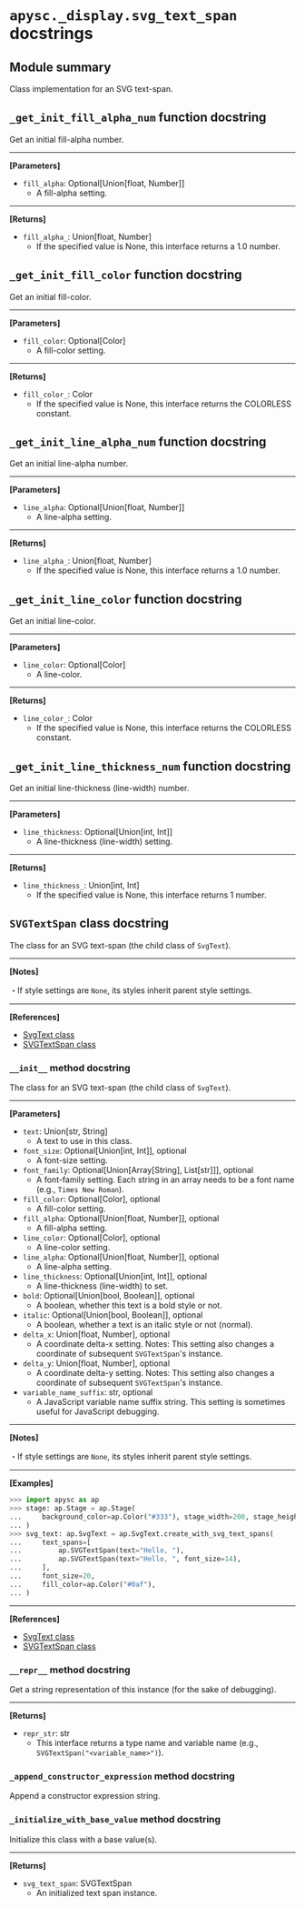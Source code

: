 # `apysc._display.svg_text_span` docstrings

## Module summary

Class implementation for an SVG text-span.

## `_get_init_fill_alpha_num` function docstring

Get an initial fill-alpha number.<hr>

**[Parameters]**

- `fill_alpha`: Optional[Union[float, Number]]
  - A fill-alpha setting.

<hr>

**[Returns]**

- `fill_alpha_`: Union[float, Number]
  - If the specified value is None, this interface returns a 1.0 number.

## `_get_init_fill_color` function docstring

Get an initial fill-color.<hr>

**[Parameters]**

- `fill_color`: Optional[Color]
  - A fill-color setting.

<hr>

**[Returns]**

- `fill_color_`: Color
  - If the specified value is None, this interface returns the COLORLESS constant.

## `_get_init_line_alpha_num` function docstring

Get an initial line-alpha number.<hr>

**[Parameters]**

- `line_alpha`: Optional[Union[float, Number]]
  - A line-alpha setting.

<hr>

**[Returns]**

- `line_alpha_`: Union[float, Number]
  - If the specified value is None, this interface returns a 1.0 number.

## `_get_init_line_color` function docstring

Get an initial line-color.<hr>

**[Parameters]**

- `line_color`: Optional[Color]
  - A line-color.

<hr>

**[Returns]**

- `line_color_`: Color
  - If the specified value is None, this interface returns the COLORLESS constant.

## `_get_init_line_thickness_num` function docstring

Get an initial line-thickness (line-width) number.<hr>

**[Parameters]**

- `line_thickness`: Optional[Union[int, Int]]
  - A line-thickness (line-width) setting.

<hr>

**[Returns]**

- `line_thickness_`: Union[int, Int]
  - If the specified value is None, this interface returns 1 number.

## `SVGTextSpan` class docstring

The class for an SVG text-span (the child class of `SvgText`).<hr>

**[Notes]**

 ・If style settings are `None`, its styles inherit parent style settings.<hr>

**[References]**

- [SvgText class](https://simon-ritchie.github.io/apysc/en/svg_text.html)
- [SVGTextSpan class](https://simon-ritchie.github.io/apysc/en/svg_text_span.html)

### `__init__` method docstring

The class for an SVG text-span (the child class of `SvgText`).<hr>

**[Parameters]**

- `text`: Union[str, String]
  - A text to use in this class.
- `font_size`: Optional[Union[int, Int]], optional
  - A font-size setting.
- `font_family`: Optional[Union[Array[String], List[str]]], optional
  - A font-family setting. Each string in an array needs to be a font name (e.g., `Times New Roman`).
- `fill_color`: Optional[Color], optional
  - A fill-color setting.
- `fill_alpha`: Optional[Union[float, Number]], optional
  - A fill-alpha setting.
- `line_color`: Optional[Color], optional
  - A line-color setting.
- `line_alpha`: Optional[Union[float, Number]], optional
  - A line-alpha setting.
- `line_thickness`: Optional[Union[int, Int]], optional
  - A line-thickness (line-width) to set.
- `bold`: Optional[Union[bool, Boolean]], optional
  - A boolean, whether this text is a bold style or not.
- `italic`: Optional[Union[bool, Boolean]], optional
  - A boolean, whether a text is an italic style or not (normal).
- `delta_x`: Union[float, Number], optional
  - A coordinate delta-x setting. Notes: This setting also changes a coordinate of subsequent `SVGTextSpan`'s instance.
- `delta_y`: Union[float, Number], optional
  - A coordinate delta-y setting. Notes: This setting also changes a coordinate of subsequent `SVGTextSpan`'s instance.
- `variable_name_suffix`: str, optional
  - A JavaScript variable name suffix string. This setting is sometimes useful for JavaScript debugging.

<hr>

**[Notes]**

 ・If style settings are `None`, its styles inherit parent style settings.<hr>

**[Examples]**

```py
>>> import apysc as ap
>>> stage: ap.Stage = ap.Stage(
...     background_color=ap.Color("#333"), stage_width=200, stage_height=50
... )
>>> svg_text: ap.SvgText = ap.SvgText.create_with_svg_text_spans(
...     text_spans=[
...         ap.SVGTextSpan(text="Hello, "),
...         ap.SVGTextSpan(text="Hello, ", font_size=14),
...     ],
...     font_size=20,
...     fill_color=ap.Color("#0af"),
... )
```

<hr>

**[References]**

- [SvgText class](https://simon-ritchie.github.io/apysc/en/svg_text.html)
- [SVGTextSpan class](https://simon-ritchie.github.io/apysc/en/svg_text_span.html)

### `__repr__` method docstring

Get a string representation of this instance (for the sake of debugging).<hr>

**[Returns]**

- `repr_str`: str
  - This interface returns a type name and variable name (e.g., `SVGTextSpan("<variable_name>")`).

### `_append_constructor_expression` method docstring

Append a constructor expression string.

### `_initialize_with_base_value` method docstring

Initialize this class with a base value(s).<hr>

**[Returns]**

- `svg_text_span`: SVGTextSpan
  - An initialized text span instance.